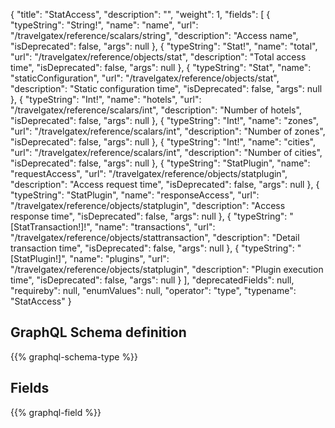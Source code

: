 {
  "title": "StatAccess",
  "description": "",
  "weight": 1,
  "fields": [
    {
      "typeString": "String!",
      "name": "name",
      "url": "/travelgatex/reference/scalars/string",
      "description": "Access name",
      "isDeprecated": false,
      "args": null
    },
    {
      "typeString": "Stat!",
      "name": "total",
      "url": "/travelgatex/reference/objects/stat",
      "description": "Total access time",
      "isDeprecated": false,
      "args": null
    },
    {
      "typeString": "Stat",
      "name": "staticConfiguration",
      "url": "/travelgatex/reference/objects/stat",
      "description": "Static configuration time",
      "isDeprecated": false,
      "args": null
    },
    {
      "typeString": "Int!",
      "name": "hotels",
      "url": "/travelgatex/reference/scalars/int",
      "description": "Number of hotels",
      "isDeprecated": false,
      "args": null
    },
    {
      "typeString": "Int!",
      "name": "zones",
      "url": "/travelgatex/reference/scalars/int",
      "description": "Number of zones",
      "isDeprecated": false,
      "args": null
    },
    {
      "typeString": "Int!",
      "name": "cities",
      "url": "/travelgatex/reference/scalars/int",
      "description": "Number of cities",
      "isDeprecated": false,
      "args": null
    },
    {
      "typeString": "StatPlugin",
      "name": "requestAccess",
      "url": "/travelgatex/reference/objects/statplugin",
      "description": "Access request time",
      "isDeprecated": false,
      "args": null
    },
    {
      "typeString": "StatPlugin",
      "name": "responseAccess",
      "url": "/travelgatex/reference/objects/statplugin",
      "description": "Access response time",
      "isDeprecated": false,
      "args": null
    },
    {
      "typeString": "[StatTransaction!]!",
      "name": "transactions",
      "url": "/travelgatex/reference/objects/stattransaction",
      "description": "Detail transaction time",
      "isDeprecated": false,
      "args": null
    },
    {
      "typeString": "[StatPlugin!]",
      "name": "plugins",
      "url": "/travelgatex/reference/objects/statplugin",
      "description": "Plugin execution time",
      "isDeprecated": false,
      "args": null
    }
  ],
  "deprecatedFields": null,
  "requireby": null,
  "enumValues": null,
  "operator": "type",
  "typename": "StatAccess"
}
## GraphQL Schema definition

{{% graphql-schema-type %}}

## Fields

{{% graphql-field %}}
